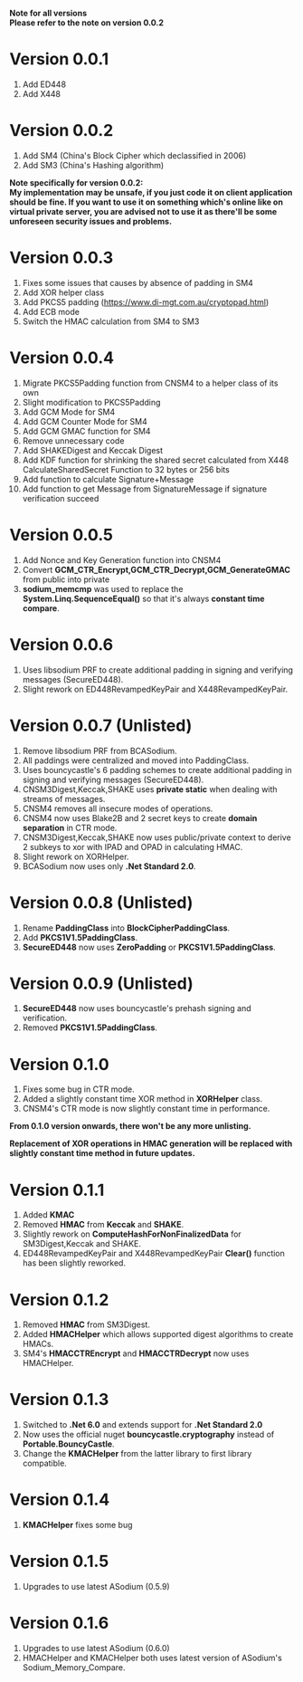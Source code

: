 **Note for all versions\
Please refer to the note on version 0.0.2**

# Version 0.0.1
1. Add ED448
2. Add X448

# Version 0.0.2
1. Add SM4 (China's Block Cipher which declassified in 2006)
2. Add SM3 (China's Hashing algorithm)

**Note specifically for version 0.0.2:\
My implementation may be unsafe, if you just code it on client
application should be fine. If you want to use it on something which's
online like on virtual private server, you are advised not to use it as
there'll be some unforeseen security issues and problems.**

# Version 0.0.3
1. Fixes some issues that causes by absence of padding in SM4
2. Add XOR helper class
3. Add PKCS5 padding (https://www.di-mgt.com.au/cryptopad.html)
4. Add ECB mode
5. Switch the HMAC calculation from SM4 to SM3

# Version 0.0.4
1. Migrate PKCS5Padding function from CNSM4 to a helper class of its own
2. Slight modification to PKCS5Padding
3. Add GCM Mode for SM4
4. Add GCM Counter Mode for SM4
5. Add GCM GMAC function for SM4
6. Remove unnecessary code
7. Add SHAKEDigest and Keccak Digest
8. Add KDF function for shrinking the shared secret calculated from X448 CalculateSharedSecret Function to 32 bytes or 256 bits
9. Add function to calculate Signature+Message
10. Add function to get Message from SignatureMessage if signature verification succeed

# Version 0.0.5
1. Add Nonce and Key Generation function into CNSM4
2. Convert **GCM_CTR_Encrypt,GCM_CTR_Decrypt,GCM_GenerateGMAC** from public into private
3. **sodium_memcmp** was used to replace the **System.Linq.SequenceEqual()** so that it's always **constant time compare**.

# Version 0.0.6
1. Uses libsodium PRF to create additional padding in signing and verifying messages (SecureED448).
2. Slight rework on ED448RevampedKeyPair and X448RevampedKeyPair.

# Version 0.0.7 (Unlisted)
1. Remove libsodium PRF from BCASodium.
2. All paddings were centralized and moved into PaddingClass.
3. Uses bouncycastle's 6 padding schemes to create additional padding in signing and verifying messages (SecureED448).
4. CNSM3Digest,Keccak,SHAKE uses **private static** when dealing with streams of messages.
5. CNSM4 removes all insecure modes of operations.
6. CNSM4 now uses Blake2B and 2 secret keys to create **domain separation** in CTR mode.
7. CNSM3Digest,Keccak,SHAKE now uses public/private context to derive 2 subkeys to xor with IPAD and OPAD in calculating HMAC.
8. Slight rework on XORHelper.
9. BCASodium now uses only **.Net Standard 2.0**.

# Version 0.0.8 (Unlisted)
1. Rename **PaddingClass** into **BlockCipherPaddingClass**.
2. Add **PKCS1V1.5PaddingClass**.
3. **SecureED448** now uses **ZeroPadding** or **PKCS1V1.5PaddingClass**.

# Version 0.0.9 (Unlisted)
1. **SecureED448** now uses bouncycastle's prehash signing and verification.
2. Removed **PKCS1V1.5PaddingClass**.

# Version 0.1.0
1. Fixes some bug in CTR mode.
2. Added a slightly constant time XOR method in **XORHelper** class.
3. CNSM4's CTR mode is now slightly constant time in performance. 

**From 0.1.0 version onwards, there won't be any more unlisting.**

**Replacement of XOR operations in HMAC generation will be replaced with slightly constant time method in future updates.**

# Version 0.1.1
1. Added  **KMAC**
2. Removed **HMAC** from **Keccak** and **SHAKE**.
3. Slightly rework on **ComputeHashForNonFinalizedData** for SM3Digest,Keccak and SHAKE.
4. ED448RevampedKeyPair and X448RevampedKeyPair **Clear()** function has been slightly reworked. 

# Version 0.1.2
1. Removed **HMAC** from SM3Digest.
2. Added **HMACHelper** which allows supported digest algorithms to create HMACs.
3. SM4's **HMACCTREncrypt** and **HMACCTRDecrypt** now uses HMACHelper.

# Version 0.1.3
1. Switched to **.Net 6.0** and extends support for **.Net Standard 2.0**
2. Now uses the official nuget **bouncycastle.cryptography** instead of **Portable.BouncyCastle**.
3. Change the **KMACHelper** from the latter library to first library compatible. 

# Version 0.1.4
1. **KMACHelper** fixes some bug

# Version 0.1.5
1. Upgrades to use latest ASodium (0.5.9)

# Version 0.1.6
1. Upgrades to use latest ASodium (0.6.0)
2. HMACHelper and KMACHelper both uses latest version of ASodium's Sodium_Memory_Compare.
